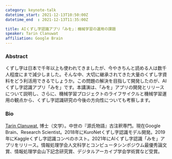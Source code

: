 ```yaml
---
category: keynote-talk
datetime_start: 2021-12-13T10:50:00Z
datetime_end  : 2021-12-13T11:35:00Z

title: AIくずし字認識アプリ「みを」：機械学習の運用の課題
speaker: Tarin Clanuwat
affiliation: Google Brain
---
```


### Abstract

くずし字は日本で千年以上も使われてきましたが、今やきちんと読める人は数千人程度にまで減少しました。そんな中、大切に継承されてきた大量のくずし字資料をどう利活用できるでしょうか。この問題の解決を目指して開発したのが、AIくずし字認識アプリ「みを」です。本講演は、「みを」アプリの開発とリリースについて説明し、さらに、機械学習プロジェクトのライフサイクルと機械学習運用の観点から、くずし字認識研究の今後の方向性についても考察します。

### Bio

[Tarin Clanuwat](https://tkasasagi.github.io/), 博士（文学）。中世の『源氏物語』古注釈専門。現在Google Brain、Research Scientist。2018年にKuroNetくずし字認識モデル開発。2019年にKaggleくずし字認識コンペのホスト。2021年にAIくずし字認識「みを」アプリをリリース。情報処理学会人文科学とコンピュータシンポジウム最優秀論文賞、情報処理学会山下記念研究賞、デジタルアーカイブ学会学術賞など受賞。
